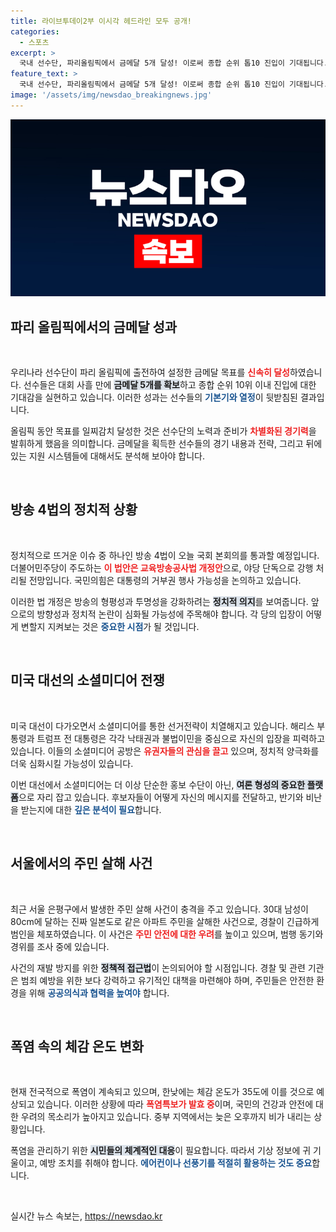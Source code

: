 ```yaml
---
title: 라이브투데이2부 이시각 헤드라인 모두 공개!
categories:
  - 스포츠
excerpt: >
  국내 선수단, 파리올림픽에서 금메달 5개 달성! 이로써 종합 순위 톱10 진입이 기대됩니다. 방송 4법 강행 처리가 이어지는 가운데, 해리스와 트럼프는 SNS에서 격돌 중. 오늘 무더위 속 비 소식도 잊지 마세요!
feature_text: >
  국내 선수단, 파리올림픽에서 금메달 5개 달성! 이로써 종합 순위 톱10 진입이 기대됩니다. 방송 4법 강행 처리가 이어지는 가운데, 해리스와 트럼프는 SNS에서 격돌 중. 오늘 무더위 속 비 소식도 잊지 마세요!
image: '/assets/img/newsdao_breakingnews.jpg'
---
```


<p><img src="/assets/img/newsdao_breakingnews.jpg" alt="firstkoreanews 속보" /></p>

<h2 data-ke-size="size26">파리 올림픽에서의 금메달 성과</h2>

<p data-ke-size="size16">&nbsp;</p>

<p>우리나라 선수단이 파리 올림픽에 출전하여 설정한 금메달 목표를 <b><span style="color: #ee2323;">신속히 달성</span></b>하였습니다. 선수들은 대회 사흘 만에 <b><span style="background-color: #21538527;">금메달 5개를 확보</span></b>하고 종합 순위 10위 이내 진입에 대한 기대감을 실현하고 있습니다. 이러한 성과는 선수들의 <b><span style="color: #1a5490;">기본기와 열정</span></b>이 뒷받침된 결과입니다.</p>

<p>올림픽 동안 목표를 일찌감치 달성한 것은 선수단의 노력과 준비가 <b><span style="color: #ee2323;">차별화된 경기력</span></b>을 발휘하게 했음을 의미합니다. 금메달을 획득한 선수들의 경기 내용과 전략, 그리고 뒤에 있는 지원 시스템들에 대해서도 분석해 보아야 합니다.</p>

<p data-ke-size="size16">&nbsp;</p>

<h2 data-ke-size="size26">방송 4법의 정치적 상황</h2>

<p data-ke-size="size16">&nbsp;</p>

<p>정치적으로 뜨거운 이슈 중 하나인 방송 4법이 오늘 국회 본회의를 통과할 예정입니다. 더불어민주당이 주도하는 <b><span style="color: #ee2323;">이 법안은 교육방송공사법 개정안</span></b>으로, 야당 단독으로 강행 처리될 전망입니다. 국민의힘은 대통령의 거부권 행사 가능성을 논의하고 있습니다.</p>

<p>이러한 법 개정은 방송의 형평성과 투명성을 강화하려는 <b><span style="background-color: #21538527;">정치적 의지</span></b>를 보여줍니다. 앞으로의 방향성과 정치적 논란이 심화될 가능성에 주목해야 합니다. 각 당의 입장이 어떻게 변할지 지켜보는 것은 <b><span style="color: #1a5490;">중요한 시점</span></b>가 될 것입니다.</p>

<p data-ke-size="size16">&nbsp;</p>

<h2 data-ke-size="size26">미국 대선의 소셜미디어 전쟁</h2>

<p data-ke-size="size16">&nbsp;</p>

<p>미국 대선이 다가오면서 소셜미디어를 통한 선거전략이 치열해지고 있습니다. 해리스 부통령과 트럼프 전 대통령은 각각 낙태권과 불법이민을 중심으로 자신의 입장을 피력하고 있습니다. 이들의 소셜미디어 공방은 <b><span style="color: #ee2323;">유권자들의 관심을 끌고</span></b> 있으며, 정치적 양극화를 더욱 심화시킬 가능성이 있습니다.</p>

<p>이번 대선에서 소셜미디어는 더 이상 단순한 홍보 수단이 아닌, <b><span style="background-color: #21538527;">여론 형성의 중요한 플랫폼</span></b>으로 자리 잡고 있습니다. 후보자들이 어떻게 자신의 메시지를 전달하고, 반기와 비난을 받는지에 대한 <b><span style="color: #1a5490;">깊은 분석이 필요</span></b>합니다.</p>

<p data-ke-size="size16">&nbsp;</p>

<h2 data-ke-size="size26">서울에서의 주민 살해 사건</h2>

<p data-ke-size="size16">&nbsp;</p>

<p>최근 서울 은평구에서 발생한 주민 살해 사건이 충격을 주고 있습니다. 30대 남성이 80cm에 달하는 진짜 일본도로 같은 아파트 주민을 살해한 사건으로, 경찰이 긴급하게 범인을 체포하였습니다. 이 사건은 <b><span style="color: #ee2323;">주민 안전에 대한 우려</span></b>를 높이고 있으며, 범행 동기와 경위를 조사 중에 있습니다.</p>

<p>사건의 재발 방지를 위한 <b><span style="background-color: #21538527;">정책적 접근법</span></b>이 논의되어야 할 시점입니다. 경찰 및 관련 기관은 범죄 예방을 위한 보다 강력하고 유기적인 대책을 마련해야 하며, 주민들은 안전한 환경을 위해 <b><span style="color: #1a5490;">공공의식과 협력을 높여야</span></b> 합니다.</p>

<p data-ke-size="size16">&nbsp;</p>

<h2 data-ke-size="size26">폭염 속의 체감 온도 변화</h2>

<p data-ke-size="size16">&nbsp;</p>

<p>현재 전국적으로 폭염이 계속되고 있으며, 한낮에는 체감 온도가 35도에 이를 것으로 예상되고 있습니다. 이러한 상황에 따라 <b><span style="color: #ee2323;">폭염특보가 발효 중</span></b>이며, 국민의 건강과 안전에 대한 우려의 목소리가 높아지고 있습니다. 중부 지역에서는 늦은 오후까지 비가 내리는 상황입니다.</p>

<p>폭염을 관리하기 위한 <b><span style="background-color: #21538527;">시민들의 체계적인 대응</span></b>이 필요합니다. 따라서 기상 정보에 귀 기울이고, 예방 조치를 취해야 합니다. <b><span style="color: #1a5490;">에어컨이나 선풍기를 적절히 활용하는 것도 중요</span></b>합니다.</p>

<p data-ke-size="size16">&nbsp;</p>
실시간 뉴스 속보는, <a href="https://newsdao.kr" rel="dofollow">https://newsdao.kr</a>



